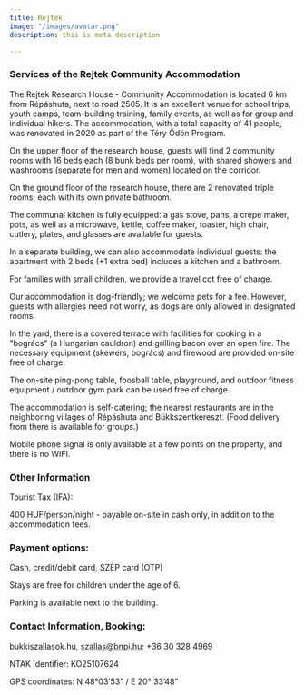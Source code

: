```yaml
---
title: Rejtek
image: "/images/avatar.png"
description: this is meta description

---
```


### Services of the Rejtek Community Accommodation

The Rejtek Research House - Community Accommodation is located 6 km from Répáshuta, next to road 2505. It is an excellent venue for school trips, youth camps, team-building training, family events, as well as for group and individual hikers. The accommodation, with a total capacity of 41 people, was renovated in 2020 as part of the Téry Ödön Program.

On the upper floor of the research house, guests will find 2 community rooms with 16 beds each (8 bunk beds per room), with shared showers and washrooms (separate for men and women) located on the corridor.

On the ground floor of the research house, there are 2 renovated triple rooms, each with its own private bathroom.

The communal kitchen is fully equipped: a gas stove, pans, a crepe maker, pots, as well as a microwave, kettle, coffee maker, toaster, high chair, cutlery, plates, and glasses are available for guests.

In a separate building, we can also accommodate individual guests: the apartment with 2 beds (+1 extra bed) includes a kitchen and a bathroom.

For families with small children, we provide a travel cot free of charge.

Our accommodation is dog-friendly; we welcome pets for a fee. However, guests with allergies need not worry, as dogs are only allowed in designated rooms.

In the yard, there is a covered terrace with facilities for cooking in a "bogrács" (a Hungarian cauldron) and grilling bacon over an open fire. The necessary equipment (skewers, bogrács) and firewood are provided on-site free of charge.

The on-site ping-pong table, foosball table, playground, and outdoor fitness equipment / outdoor gym park can be used free of charge.

The accommodation is self-catering; the nearest restaurants are in the neighboring villages of Répáshuta and Bükkszentkereszt. (Food delivery from there is available for groups.)

Mobile phone signal is only available at a few points on the property, and there is no WIFI.

### Other Information

Tourist Tax (IFA):

400 HUF/person/night - payable on-site in cash only, in addition to the accommodation fees.

### Payment options:

Cash, credit/debit card, SZÉP card (OTP)

Stays are free for children under the age of 6.

Parking is available next to the building.

### Contact Information, Booking:

bukkiszallasok.hu, szallas@bnpi.hu; +36 30 328 4969

NTAK Identifier: KO25107624

GPS coordinates: N 48°03’53” / E 20° 33’48”